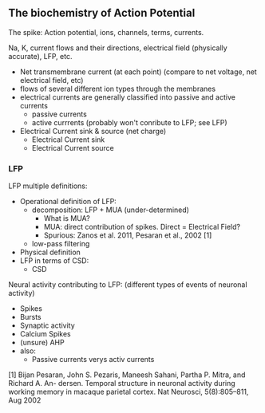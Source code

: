 ## The biochemistry of Action Potential

The spike: Action potential, ions, channels, terms, currents.

Na, K, current flows and their directions, electrical field (physically accurate), LFP, etc.

* Net transmembrane current (at each point) (compare to net voltage, net electrical field, etc)
* flows of several different ion types through the membranes
* electrical currents are generally classified into passive and active currents
   * passive currents
   * active currrents (probably won't conribute to LFP; see LFP)
* Electrical Current sink & source (net charge)
   * Electrical Current sink
   * Electrical Current source

### LFP
LFP multiple definitions:
* Operational definition of LFP:
    * decomposition: LFP + MUA (under-determined)
        * What is MUA?
        * MUA: direct contribution of spikes. Direct = Electrical Field?
        * Spurious: Zanos et al. 2011, Pesaran et al., 2002 [1]
    * low-pass filtering
* Physical definition
* LFP in terms of CSD:
   * CSD

Neural activity contributing to LFP: (different types of events of neuronal activity)
* Spikes
* Bursts
* Synaptic activity
* Calcium Spikes
* (unsure) AHP
* also:
   * Passive currents verys activ currents

[1] Bijan Pesaran, John S. Pezaris, Maneesh Sahani, Partha P. Mitra, and Richard A. An- dersen. Temporal structure in neuronal activity during working memory in macaque parietal cortex. Nat Neurosci, 5(8):805–811, Aug 2002
